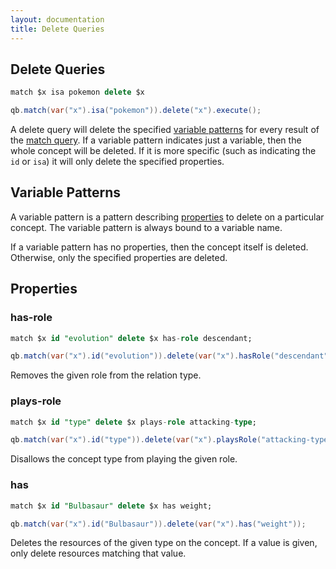 ```yaml
---
layout: documentation
title: Delete Queries
---
```

## Delete Queries

```sql
match $x isa pokemon delete $x
```
```java
qb.match(var("x").isa("pokemon")).delete("x").execute();
```

A delete query will delete the specified [variable
patterns](#variable-patterns) for every result of the [match
query](match-query.md). If a variable pattern indicates just a variable, then
the whole concept will be deleted. If it is more specific (such as indicating
the `id` or `isa`) it will only delete the specified properties.

## Variable Patterns

A variable pattern is a pattern describing [properties](#properties) to delete
on a particular concept. The variable pattern is always bound to a variable
name.

If a variable pattern has no properties, then the concept itself is deleted.
Otherwise, only the specified properties are deleted.

## Properties

### has-role

```sql
match $x id "evolution" delete $x has-role descendant;
```
```java
qb.match(var("x").id("evolution")).delete(var("x").hasRole("descendant"));
```

Removes the given role from the relation type.

### plays-role

```sql
match $x id "type" delete $x plays-role attacking-type;
```
```java
qb.match(var("x").id("type")).delete(var("x").playsRole("attacking-type"));
```

Disallows the concept type from playing the given role.

### has

```sql
match $x id "Bulbasaur" delete $x has weight;
```
```java
qb.match(var("x").id("Bulbasaur")).delete(var("x").has("weight"));
```

Deletes the resources of the given type on the concept. If a value is given,
only delete resources matching that value.
